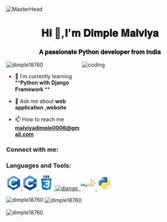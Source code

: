 ![MasterHead](https://4.bp.blogspot.com/-6vGvy4vCcvE/Xdcwnaf7XzI/AAAAAAAANZM/Io2mm8SXjmUVCo60byOn-XpLUpn54nizACLcBGAsYHQ/s1600/image1.gif​)

<h1 align="center">𝐇𝐢 👋,𝐈'𝐦 𝐃𝐢𝐦𝐩𝐥𝐞 𝐌𝐚𝐥𝐯𝐢𝐲𝐚</h1>
<h3 align="center">𝐀 𝐩𝐚𝐬𝐬𝐢𝐨𝐧𝐚𝐭𝐞 𝐏𝐲𝐭𝐡𝐨𝐧 𝐝𝐞𝐯𝐞𝐥𝐨𝐩𝐞𝐫 𝐟𝐫𝐨𝐦 𝐈𝐧𝐝𝐢𝐚</h3>

<img align="right" alt="coding"  width="300" height="240"
 src="https://camo.githubusercontent.com/bef39750d315514a34fbc19ebbbb30f10956d0e6c59071d6f3725688010d4299/68747470733a2f2f6d656469612e74656e6f722e636f6d2f515643314e6d623954775541414141432f636f64696e672e676966">

<p align="left"> <img src="https://komarev.com/ghpvc/?username=dimple18760&label=Profile%20views&color=0e75b6&style=flat" alt="dimple18760" /> </p>

- 🌱 I’m currently learning **𝐏𝐲𝐭𝐡𝐨𝐧 𝐰𝐢𝐭𝐡 𝐃𝐣𝐚𝐧𝐠𝐨 𝐅𝐫𝐚𝐦𝐞𝐰𝐨𝐫𝐤 **

- 💬 Ask me about **web application ,website**

- 📫 How to reach me **malviyadimple0006@gmail.com**

<h3 align="left">Connect with me:</h3>
<p align="left">
</p>

<h3 align="left">Languages and Tools:</h3>
<p align="left"> <a href="https://www.cprogramming.com/" target="_blank" rel="noreferrer"> <img src="https://raw.githubusercontent.com/devicons/devicon/master/icons/c/c-original.svg" alt="c" width="40" height="40"/> </a> <a href="https://www.w3schools.com/cpp/" target="_blank" rel="noreferrer"> <img src="https://raw.githubusercontent.com/devicons/devicon/master/icons/cplusplus/cplusplus-original.svg" alt="cplusplus" width="40" height="40"/> </a> <a href="https://www.w3schools.com/css/" target="_blank" rel="noreferrer"> <img src="https://raw.githubusercontent.com/devicons/devicon/master/icons/css3/css3-original-wordmark.svg" alt="css3" width="40" height="40"/> </a> <a href="https://www.djangoproject.com/" target="_blank" rel="noreferrer"> <img src="https://cdn.worldvectorlogo.com/logos/django.svg" alt="django" width="40" height="40"/> </a> <a href="https://developer.mozilla.org/en-US/docs/Web/JavaScript" target="_blank" rel="noreferrer"> <img  </a> <a href="https://www.mysql.com/" target="_blank" rel="noreferrer"> <img src="https://raw.githubusercontent.com/devicons/devicon/master/icons/mysql/mysql-original-wordmark.svg" alt="mysql" width="40" height="40"/> </a> <a href="https://www.python.org" target="_blank" rel="noreferrer"> <img src="https://raw.githubusercontent.com/devicons/devicon/master/icons/python/python-original.svg" alt="python" width="40" height="40"/> </a> </p>

<p><img align="left" src="https://github-readme-stats.vercel.app/api/top-langs?username=dimple18760&show_icons=true&locale=en&layout=compact" alt="dimple18760" /></p>

<p>&nbsp;<img align="center" src="https://github-readme-stats.vercel.app/api?username=dimple18760&show_icons=true&locale=en" alt="dimple18760" /></p>

<p><img align="center" src="https://github-readme-streak-stats.herokuapp.com/?user=dimple18760&" alt="dimple18760" /></p>
